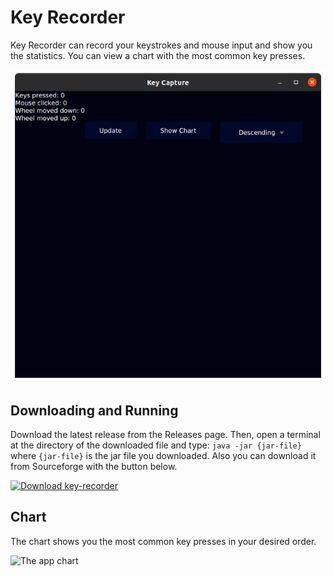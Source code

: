 # Key Recorder
Key Recorder can record your keystrokes and mouse input and show you the statistics.
You can view a chart with the most common key presses.

![The app chart](images/app.png)

## Downloading and Running
Download the latest release from the Releases page. Then, open a terminal at the directory of the
downloaded file and type:
```java -jar {jar-file}```
where `{jar-file}` is the jar file you downloaded.
Also you can download it from Sourceforge with the button below.

[![Download key-recorder](https://a.fsdn.com/con/app/sf-download-button)](https://sourceforge.net/projects/key-recorder/files/latest/download)

## Chart
The chart shows you the most common key presses in your desired order.

![The app chart](images/chart.png)
